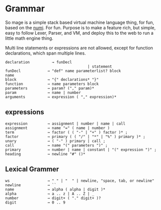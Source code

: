 # Grammar
So mage is a simple stack based virtual machine language thing, for fun, based on the [numi](numi.app). For fun. Purpose is to make a feature rich, but simple, easy to follow Lexer, Parser, and VM, and deploy this to the web to run a little math engine thing.

Multi line statements or expressions are not allowed, except for function declarations, which span multiple lines.

```grammar
declaration     	 → funDecl
									 | statement
funDecl            → "def" name parameterlist? block
name
block              → "{" declarations* "}"
function           → name parameters block
parameters         → param? ("," param)*
param              → name | number
arguments          → expression ( "," expression)*
```

## expressions
```grammar
expression         → assignment | number | name | call
assignment         → name "=" ( name | number )
term               → factor ( ( "-" | "+" ) factor )* ;
factor             → primary ( ( "/" | "*" | "%" ) primary )* ;
unary              → ( "-" ) primary | call ;
call               → name "(" parameters ")" ;
primary            → number | name | constant | "(" expression ")" ;
heading            → newline "#" ()*
```

## Lexical Grammer
```grammar
ws                 → " " | "  " | newline, "space, tab, or newline"
newline            → ``
name               → alpha ( alpha | digit )*
alpha              → a .. z | A .. Z | _
number             → digit+ ( "." digit+ )?
digit              → 0 .. 9
```
